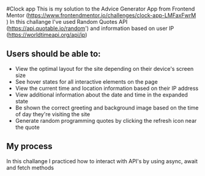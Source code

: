 #Clock app 
This is my solution to the Advice Generator App from Frontend Mentor (https://www.frontendmentor.io/challenges/clock-app-LMFaxFwrM
)
In this challange I've used Random Quotes API (https://api.quotable.io/random') and information based on user IP (https://worldtimeapi.org/api/ip)



## Users should be able to:

- View the optimal layout for the site depending on their device's screen size
- See hover states for all interactive elements on the page
- View the current time and location information based on their IP address
- View additional information about the date and time in the expanded state
- Be shown the correct greeting and background image based on the time of day they're visiting the site
- Generate random programming quotes by clicking the refresh icon near the quote


## My process

In this challange I practiced how to interact with API's by using async, await and fetch methods
